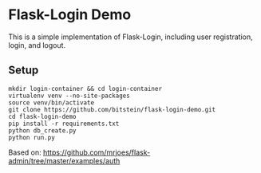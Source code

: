 Flask-Login Demo
================

This is a simple implementation of Flask-Login, including user registration, login, and logout.

## Setup
~~~
mkdir login-container && cd login-container
virtualenv venv --no-site-packages
source venv/bin/activate
git clone https://github.com/bitstein/flask-login-demo.git
cd flask-login-demo
pip install -r requirements.txt
python db_create.py
python run.py
~~~

Based on: https://github.com/mrjoes/flask-admin/tree/master/examples/auth